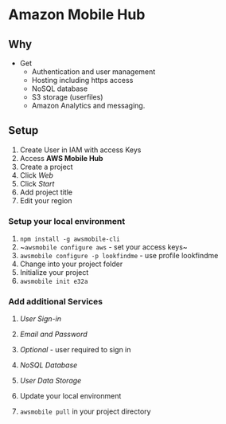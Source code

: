 # Amazon Mobile Hub

## Why
* Get
  * Authentication and user management
  * Hosting including https access
  * NoSQL database
  * S3 storage (userfiles)
  * Amazon Analytics and messaging.

## Setup
1. Create User in IAM with access Keys
1. Access **AWS Mobile Hub**
1. Create a project
  1. Click *Web*
  1. Click *Start*
1. Add project title
1. Edit your region

### Setup your local environment
1. `npm install -g awsmobile-cli`
  1. ~`awsmobile configure aws` - set your access keys~
  1. `awsmobile configure -p lookfindme` - use profile lookfindme
1. Change into your project folder
1. Initialize your project
  1. `awsmobile init e32a`

### Add additional Services
1. *User Sign-in*
  1. *Email and Password*
  1. *Optional* - user required to sign in
1. *NoSQL Database*
1. *User Data Storage*

1. Update your local environment
  1. `awsmobile pull` in your project directory

